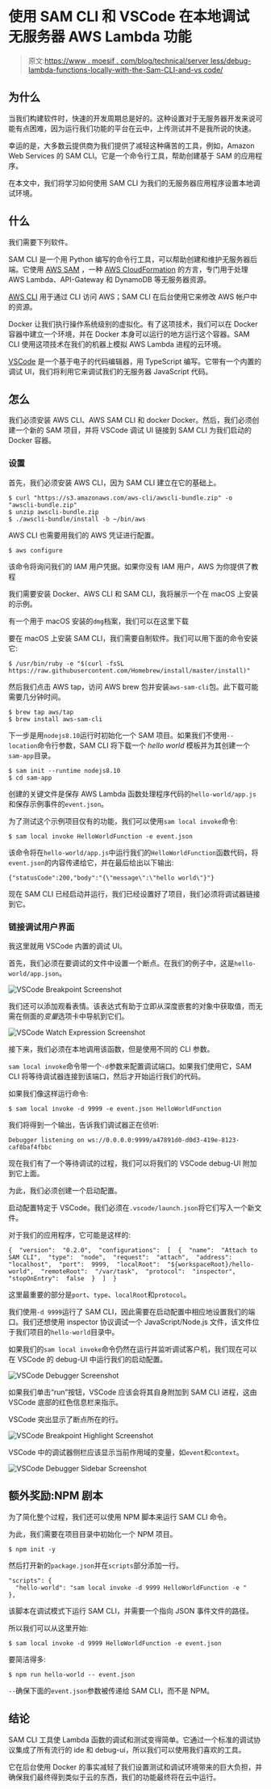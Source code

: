 # 使用 SAM CLI 和 VSCode 在本地调试无服务器 AWS Lambda 功能

> 原文:[https://www . moesif . com/blog/technical/server less/debug-lambda-functions-locally-with-the-Sam-CLI-and-vs code/](https://www.moesif.com/blog/technical/serverless/debug-lambda-functions-locally-with-the-sam-cli-and-vscode/)

## 为什么

当我们构建软件时，快速的开发周期总是好的。这种设置对于无服务器开发来说可能有点困难，因为运行我们功能的平台在云中，上传测试并不是我所说的快速。

幸运的是，大多数云提供商为我们提供了减轻这种痛苦的工具，例如，Amazon Web Services 的 SAM CLI。它是一个命令行工具，帮助创建基于 SAM 的应用程序。

在本文中，我们将学习如何使用 SAM CLI 为我们的无服务器应用程序设置本地调试环境。

## 什么

我们需要下列软件。

SAM CLI 是一个用 Python 编写的命令行工具，可以帮助创建和维护无服务器后端。它使用 [AWS SAM](https://github.com/awslabs/serverless-application-model) ，一种 [AWS CloudFormation](https://aws.amazon.com/cloudformation/) 的方言，专门用于处理 AWS Lambda、API-Gateway 和 DynamoDB 等无服务器资源。

[AWS CLI](https://docs.aws.amazon.com/cli/latest/userguide/cli-chap-install.html) 用于通过 CLI 访问 AWS；SAM CLI 在后台使用它来修改 AWS 帐户中的资源。

Docker 让我们执行操作系统级别的虚拟化。有了这项技术，我们可以在 Docker 容器中建立一个环境，并在 Docker 本身可以运行的地方运行这个容器。SAM CLI 使用这项技术在我们的机器上模拟 AWS Lambda 进程的云环境。

[VSCode](https://code.visualstudio.com/) 是一个基于电子的代码编辑器，用 TypeScript 编写。它带有一个内置的调试 UI，我们将利用它来调试我们的无服务器 JavaScript 代码。

## 怎么

我们必须安装 AWS CLI、AWS SAM CLI 和 docker Docker。然后，我们必须创建一个新的 SAM 项目，并将 VSCode 调试 UI 链接到 SAM CLI 为我们启动的 Docker 容器。

### 设置

首先，我们必须安装 AWS CLI，因为 SAM CLI 建立在它的基础上。

```
$ curl "https://s3.amazonaws.com/aws-cli/awscli-bundle.zip" -o "awscli-bundle.zip"
$ unzip awscli-bundle.zip
$ ./awscli-bundle/install -b ~/bin/aws 
```

AWS CLI 也需要用我们的 AWS 凭证进行配置。

```
$ aws configure 
```

该命令将询问我们的 IAM 用户凭据。如果你没有 IAM 用户，AWS 为你提供了教程

我们需要安装 Docker、AWS CLI 和 SAM CLI，我将展示一个在 macOS 上安装的示例。

有一个用于 macOS 安装的`dmg`档案，我们可以在这里下载

要在 macOS 上安装 SAM CLI，我们需要自制软件。我们可以用下面的命令安装它:

```
$ /usr/bin/ruby -e "$(curl -fsSL https://raw.githubusercontent.com/Homebrew/install/master/install)" 
```

然后我们点击 AWS tap，访问 AWS brew 包并安装`aws-sam-cli`包。此下载可能需要几分钟时间。

```
$ brew tap aws/tap
$ brew install aws-sam-cli 
```

下一步是用`nodejs8.10`运行时初始化一个 SAM 项目。如果我们不使用`--location`命令行参数，SAM CLI 将下载一个 *hello world* 模板并为其创建一个`sam-app`目录。

```
$ sam init --runtime nodejs8.10
$ cd sam-app 
```

创建的关键文件是保存 AWS Lambda 函数处理程序代码的`hello-world/app.js`和保存示例事件的`event.json`。

为了测试这个示例项目仅有的功能，我们可以使用`sam local invoke`命令:

```
$ sam local invoke HelloWorldFunction -e event.json 
```

该命令将在`hello-world/app.js`中运行我们的`HelloWorldFunction`函数代码，将`event.json`的内容传递给它，并在最后给出以下输出:

```
{"statusCode":200,"body":"{\"message\":\"hello world\"}"} 
```

现在 SAM CLI 已经启动并运行，我们已经设置好了项目，我们必须将调试器链接到它。

### 链接调试用户界面

我这里就用 VSCode 内置的调试 UI。

首先，我们必须在要调试的文件中设置一个断点。在我们的例子中，这是`hello-world/app.json`。

![VSCode Breakpoint Screenshot](../Images/7496d63bc26e37c5916a6c99565c7dd1.png)

我们还可以添加观看表情。该表达式有助于立即从深度嵌套的对象中获取值，而无需在侧面的*变量*选项卡中导航到它们。

![VSCode Watch Expression Screenshot](../Images/6129e203619a1cfd4625640068310c7d.png)

接下来，我们必须在本地调用该函数，但是使用不同的 CLI 参数。

`sam local invoke`命令带一个`-d`参数来配置调试端口。如果我们使用它，SAM CLI 将等待调试器连接到该端口，然后才开始运行我们的代码。

如果我们像这样运行命令:

```
$ sam local invoke -d 9999 -e event.json HelloWorldFunction 
```

我们将得到一个输出，告诉我们调试器正在侦听:

```
Debugger listening on ws://0.0.0.0:9999/a47891d0-d0d3-419e-8123-caf8baf4fbbc 
```

现在我们有了一个等待调试的过程，我们可以将我们的 VSCode debug-UI 附加到它上面。

为此，我们必须创建一个启动配置。

启动配置特定于 VSCode。我们必须在`.vscode/launch.json`将它们写入一个新文件。

对于我们的应用程序，它可能是这样的:

```
{  "version":  "0.2.0",  "configurations":  [  {  "name":  "Attach to SAM CLI",  "type":  "node",  "request":  "attach",  "address":  "localhost",  "port":  9999,  "localRoot":  "${workspaceRoot}/hello-world",  "remoteRoot":  "/var/task",  "protocol":  "inspector",  "stopOnEntry":  false  }  ]  } 
```

这里最重要的部分是`port`、`type`、`localRoot`和`protocol`。

我们使用`-d 9999`运行了 SAM CLI，因此需要在启动配置中相应地设置我们的端口。我们还想使用 inspector 协议调试一个 JavaScript/Node.js 文件，该文件位于我们项目的`hello-world`目录中。

如果我们的`sam local invoke`命令仍然在运行并监听调试客户机，我们现在可以在 VSCode 的 debug-UI 中运行我们的启动配置。

![VSCode Debugger Screenshot](../Images/89bc71ccb8303b23ff3d3481ef023923.png)

如果我们单击“run”按钮，VSCode 应该会将其自身附加到 SAM CLI 进程，这由 VSCode 底部的红色信息栏来指示。

VSCode 突出显示了断点所在的行。

![VSCode Breakpoint Highlight Screenshot](../Images/e20f3b63b5ff73ae805c5cd694a5221a.png)

VSCode 中的调试器侧栏应该显示当前作用域的变量，如`event`和`context`。

![VSCode Debugger Sidebar Screenshot](../Images/3a35768b00ede4a3fc70a64a8ebb8ef9.png)

## 额外奖励:NPM 剧本

为了简化整个过程，我们还可以使用 NPM 脚本来运行 SAM CLI 命令。

为此，我们需要在项目目录中初始化一个 NPM 项目。

```
$ npm init -y 
```

然后打开新的`package.json`并在`scripts`部分添加一行。

```
"scripts": {
  "hello-world": "sam local invoke -d 9999 HelloWorldFunction -e "
}, 
```

该脚本在调试模式下运行 SAM CLI，并需要一个指向 JSON 事件文件的路径。

所以我们可以从这里开始:

```
$ sam local invoke -d 9999 HelloWorldFunction -e event.json 
```

要简洁得多:

```
$ npm run hello-world -- event.json 
```

`--`确保下面的`event.json`参数被传递给 SAM CLI，而不是 NPM。

## 结论

SAM CLI 工具使 Lambda 函数的调试和测试变得简单。它通过一个标准的调试协议集成了所有流行的 ide 和 debug-ui，所以我们可以使用我们喜欢的工具。

它在后台使用 Docker 的事实减轻了我们设置测试和调试环境带来的巨大负担，并确保我们最终得到类似于云的东西，我们的功能最终将在云中运行。